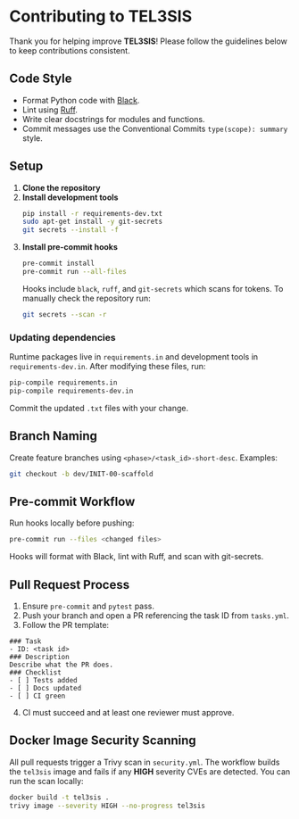 # Contributing to TEL3SIS

Thank you for helping improve **TEL3SIS**! Please follow the guidelines below to keep contributions consistent.

## Code Style

- Format Python code with [Black](https://black.readthedocs.io/).
- Lint using [Ruff](https://github.com/astral-sh/ruff).
- Write clear docstrings for modules and functions.
- Commit messages use the Conventional Commits `type(scope): summary` style.

## Setup

1. **Clone the repository**
2. **Install development tools**
   ```bash
   pip install -r requirements-dev.txt
   sudo apt-get install -y git-secrets
   git secrets --install -f
   ```
3. **Install pre-commit hooks**
   ```bash
   pre-commit install
   pre-commit run --all-files
   ```
   Hooks include `black`, `ruff`, and `git-secrets` which scans for tokens.
   To manually check the repository run:
   ```bash
   git secrets --scan -r
   ```

### Updating dependencies

Runtime packages live in `requirements.in` and development tools in
`requirements-dev.in`. After modifying these files, run:

```bash
pip-compile requirements.in
pip-compile requirements-dev.in
```
Commit the updated `.txt` files with your change.

## Branch Naming

Create feature branches using `<phase>/<task_id>-short-desc`. Examples:

```bash
git checkout -b dev/INIT-00-scaffold
```

## Pre-commit Workflow

Run hooks locally before pushing:

```bash
pre-commit run --files <changed files>
```

Hooks will format with Black, lint with Ruff, and scan with git-secrets.

## Pull Request Process

1. Ensure `pre-commit` and `pytest` pass.
2. Push your branch and open a PR referencing the task ID from `tasks.yml`.
3. Follow the PR template:

```
### Task
- ID: <task id>
### Description
Describe what the PR does.
### Checklist
- [ ] Tests added
- [ ] Docs updated
- [ ] CI green
```
4. CI must succeed and at least one reviewer must approve.

## Docker Image Security Scanning

All pull requests trigger a Trivy scan in `security.yml`. The workflow builds the `tel3sis` image and fails if any **HIGH** severity CVEs are detected.
You can run the scan locally:

```bash
docker build -t tel3sis .
trivy image --severity HIGH --no-progress tel3sis
```

